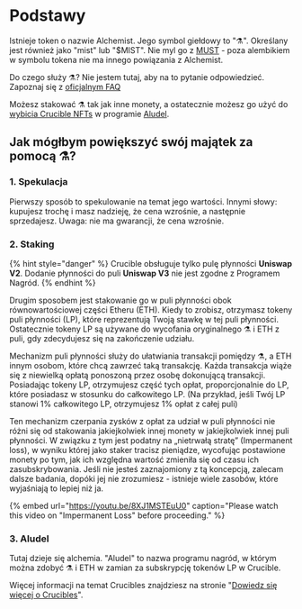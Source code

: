 # Podstawy

Istnieje token o nazwie Alchemist. Jego symbol giełdowy to "⚗️". Określany jest również jako "mist" lub "$MIST". Nie myl go z [MUST](https://www.coingecko.com/en/coins/must) - poza alembikiem w symbolu tokena nie ma innego powiązania z Alchemist.

Do czego służy ⚗️? Nie jestem tutaj, aby na to pytanie odpowiedzieć. Zapoznaj się z [oficjalnym FAQ](faq.md)

Możesz stakować  ⚗️ tak jak inne monety,  a ostatecznie możesz go użyć do [wybicia Crucible NFTs](crucible/teach-me-about-crucibles.md) w programie [Aludel](the-basic-outline.md#3-aludel).

## Jak mógłbym powiększyć swój majątek za pomocą ⚗️?

### 1. Spekulacja

Pierwszy sposób to spekulowanie na temat jego wartości. Innymi słowy: kupujesz trochę i masz nadzieję, że cena wzrośnie, a następnie sprzedajesz. Uwaga: nie ma gwarancji, że cena wzrośnie.

### 2. Staking

{% hint style="danger" %}
Crucible obsługuje tylko pulę płynności **Uniswap V2**. Dodanie płynności do puli **Uniswap V3** nie jest zgodne z Programem Nagród.
{% endhint %}

Drugim sposobem jest stakowanie go w puli płynności obok równowartościowej części Etheru \(ETH\). Kiedy to zrobisz, otrzymasz tokeny puli płynności \(LP\), które reprezentują Twoją stawkę w tej puli płynności. Ostatecznie tokeny LP są używane do wycofania oryginalnego ⚗️ i ETH z puli, gdy zdecydujesz się na zakończenie udziału.

Mechanizm puli płynności służy do ułatwiania transakcji pomiędzy ⚗️, a ETH innym osobom, które chcą zawrzeć taką transakcję. Każda transakcja wiąże się z niewielką opłatą ponoszoną przez osobę dokonującą transakcji. Posiadając tokeny LP, otrzymujesz część tych opłat, proporcjonalnie do LP, które posiadasz w stosunku do całkowitego LP. \(Na przykład, jeśli Twój LP stanowi 1% całkowitego LP, otrzymujesz 1% opłat z całej puli\)

Ten mechanizm czerpania zysków z opłat za udział w puli płynności nie różni się od stakowania jakiejkolwiek innej monety w jakiejkolwiek innej puli płynności. W związku z tym jest podatny na „nietrwałą stratę” \(Impermanent loss\), w wyniku której jako staker tracisz pieniądze, wycofując postawione monety po tym, jak ich względna wartość zmieniła się od czasu ich zasubskrybowania. Jeśli nie jesteś zaznajomiony z tą koncepcją, zalecam dalsze badania, dopóki jej nie zrozumiesz - istnieje wiele zasobów, które wyjaśniają to lepiej niż ja.

{% embed url="https://youtu.be/8XJ1MSTEuU0" caption="Please watch this video on \"Impermanent Loss\" before proceeding." %}

### 3. Aludel

Tutaj dzieje się alchemia. "Aludel" to nazwa programu nagród, w którym można zdobyć ⚗️ i ETH w zamian za subskrypcję tokenów LP w Crucible.

Więcej informacji na temat Crucibles znajdziesz na stronie "[Dowiedz się więcej o Crucibles](crucible/teach-me-about-crucibles.md)".


